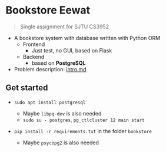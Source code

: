 # Bookstore Eewat

> Single assignment for SJTU CS3952

- A bookstore system with database written with Python ORM
  - Frontend
    - Just test, no GUI, based on Flask
  - Backend
    - based on **PostgreSQL**
- Problem description: [intro.md](intro.md)

## Get started

- `sudo apt install postgresql`
  - Maybe `libpq-dev` is also needed
  - `sudo su - postgres`, `pg_ctlcluster 12 main start`

- `pip install -r requirements.txt` in the folder `bookstore`
  - Maybe `psycopg2` is also needed